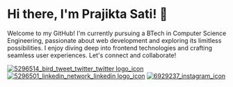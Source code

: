 # Hi there, I'm Prajikta Sati! 👋

Welcome to my GitHub! I'm currently pursuing a BTech in Computer Science Engineering, passionate about web development and exploring its limitless possibilities. I enjoy diving deep into frontend technologies and crafting seamless user experiences. Let's connect and collaborate! 




[![5296514_bird_tweet_twitter_twitter logo_icon](https://github.com/prajikta08/prajikta08/assets/147370981/1b3f5a82-75a8-4ea0-88da-f102682e01da)](https://x.com/Prajikta08)  [![5296501_linkedin_network_linkedin logo_icon](https://github.com/prajikta08/prajikta08/assets/147370981/7f917f2e-1faa-405a-96c6-ebbca9d7168d)](https://www.linkedin.com/in/prajikta-sati-40aa34283/)  [![6929237_instagram_icon](https://github.com/prajikta08/prajikta08/assets/147370981/0c227287-0733-4724-a4fa-036371855c68)](https://www.instagram.com/yashpreet2707/)
